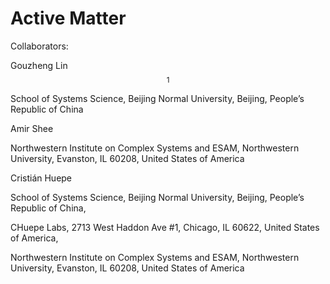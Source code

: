 # Active Matter

Collaborators: 

Gouzheng Lin$$^1$$

School of Systems Science, Beijing Normal University, Beijing, People’s Republic of China

Amir Shee

Northwestern Institute on Complex Systems and ESAM, Northwestern University, Evanston, IL 60208, United States of America

Cristián Huepe

School of Systems Science, Beijing Normal University, Beijing, People’s Republic of China,

CHuepe Labs, 2713 West Haddon Ave #1, Chicago, IL 60622, United States of America,

Northwestern Institute on Complex Systems and ESAM, Northwestern University, Evanston, IL 60208, United States of America

